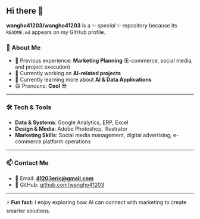 ## Hi there 👋

**wangho41203/wangho41203** is a ✨ _special_ ✨ repository because its `README.md` appears on my GitHub profile.

### 🌟 About Me
- 💼 Previous experience: **Marketing Planning** (E-commerce, social media, and project execution)  
- 🔭 Currently working on **AI-related projects**  
- 🌱 Currently learning more about **AI & Data Applications**  
- 😄 Pronouns: **Cool** 😎  

---

### 🛠️ Tech & Tools
- **Data & Systems**: Google Analytics, ERP, Excel  
- **Design & Media**: Adobe Photoshop, Illustrator  
- **Marketing Skills**: Social media management, digital advertising, e-commerce platform operations  

---

### 📫 Contact Me
- 📧 Email: **41203eric@gmail.com**  
- 🐙 GitHub: [github.com/wangho41203](https://github.com/wangho41203)  

---

⚡ **Fun fact**: I enjoy exploring how AI can connect with marketing to create smarter solutions.
